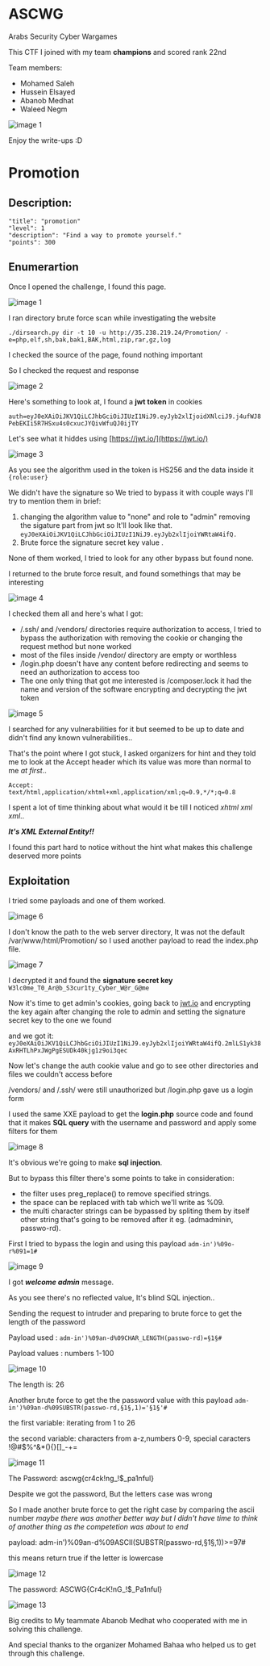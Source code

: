 # ASCWG
Arabs Security Cyber Wargames

This CTF I joined with my team **champions** and scored rank 22nd

Team members:
  - Mohamed Saleh
  - Hussein Elsayed
  - Abanob Medhat
  - Waleed Negm

![image 1](https://imgur.com/7Zksa6v.png)

Enjoy the write-ups :D


# Promotion

## Description:

    "title": "promotion"
    "level": 1
    "description": "Find a way to promote yourself."
    "points": 300
    
  
## Enumerartion    

  Once I opened the challenge, I found this page.
  
  ![image 1](https://imgur.com/NggfgAv.png)

  
  I ran directory brute force scan while investigating the website
  
  ```./dirsearch.py dir -t 10 -u http://35.238.219.24/Promotion/ -e=php,elf,sh,bak,bak1,BAK,html,zip,rar,gz,log```

  
  I checked the source of the page, found nothing important
  
  So I checked the request and response

  ![image 2](https://imgur.com/U4orHzg.png)



  Here's something to look at, I found a **jwt token** in cookies
  
  ```auth=eyJ0eXAiOiJKV1QiLCJhbGciOiJIUzI1NiJ9.eyJyb2xlIjoidXNlciJ9.j4ufWJ8PebEKIi5R7HSxu4s0cxucJYQivWfuQJ0ijTY```

  Let's see what it hiddes using [https://jwt.io/](https://jwt.io/)

  ![image 3](https://imgur.com/bsJJ53D.png)

  As you see the algorithm used in the token is HS256 and the data inside it ```{role:user}```
  
  We didn't have the signature so We tried to bypass it with couple ways I'll try to mention them in brief:

  1. changing the algorithm value to "none" and role to "admin" removing the sigature part from jwt so It'll look like that. ```eyJ0eXAiOiJKV1QiLCJhbGciOiJIUzI1NiJ9.eyJyb2xlIjoiYWRtaW4ifQ.```
  2. Brute force the signature secret key value .
  
  None of them worked, I tried to look for any other bypass but found none.



  I returned to the brute force result, and found somethings that may be interesting

  ![image 4](https://imgur.com/uHBkoBv.png)


  I checked them all and here's what I got:
  
  - /.ssh/ and /vendors/ directories require authorization to access, I tried to bypass the authorization with removing the cookie or changing the request method but none worked
  - most of the files inside /vendor/ directory are empty or worthless
  - /login.php doesn't have any content before redirecting and seems to need an authorization to access too
  - The one only thing that got me interested is /composer.lock it had the name and version of the software encrypting and decrypting the jwt token
  
  ![image 5](https://imgur.com/Gegmp78.png)
  
  I searched for any vulnerabilities for it but seemed to be up to date and didn't find any known vulnerabilities..

  
  That's the point where I got stuck, I asked organizers for hint and they told me to look at the Accept header which its value was more than normal to me *at first*..
  
  ```Accept: text/html,application/xhtml+xml,application/xml;q=0.9,*/*;q=0.8```
  
  I spent a lot of time thinking about what would it be till I noticed *xhtml xml xml*..
  
  ***It's XML External Entity!!***
  
  I found this part hard to notice without the hint what makes this challenge deserved more points
## Exploitation
  
  I tried some payloads and one of them worked.
  
  ![image 6](https://imgur.com/wDPh3E1.png)


  I don't know the path to the web server directory, It was not the default /var/www/html/Promotion/ so I used another payload to read the index.php file.
  
  ![image 7](https://i.imgur.com/QhmeZrS.png)

  I decrypted it and found the **signature secret key** ```W3lc0me_T0_Ar@b_S3cur1ty_Cyber_W@r_G@me```

  
  
  Now it's time to get admin's cookies, going back to [jwt.io](https://jwt.io) and encrypting the key again after changing the role to admin and setting the signature secret key to the one we found
  
  and we got it: ```eyJ0eXAiOiJKV1QiLCJhbGciOiJIUzI1NiJ9.eyJyb2xlIjoiYWRtaW4ifQ.2mlLS1yk38AxRHTLhPxJWgPgESUDk40kjg1z9oi3qec```

  
  Now let's change the auth cookie value and go to see other directories and files we couldn't access before
  
  /vendors/ and /.ssh/ were still unauthorized but /login.php gave us a login form

  
  I used the same XXE payload to get the **login.php** source code and found that it makes **SQL query** with the username and password and apply some filters for them
  
  ![image 8](https://imgur.com/hSISwlB.png)

  
  It's obvious we're going to make **sql injection**.
  
  But to bypass this filter there's some points to take in consideration:
  
  - the filter uses preg_replace() to remove specified strings.
  - the space can be replaced with tab which we'll write as %09.
  - the multi character strings can be bypassed by spliting them by itself other string that's going to be removed after it eg. (admadminin, passwo-rd).


  First I tried to bypass the login and using this payload ```adm-in')%09o-r%091=1#```
  
  ![image 9](https://imgur.com/0gRi8SS.png)

  I got ***welcome admin*** message.
  
  As you see there's no reflected value, It's blind SQL injection..

  
  Sending the request to intruder and preparing to brute force to get the length of the password
  
  Payload used : ```adm-in')%09an-d%09CHAR_LENGTH(passwo-rd)=§1§#```
  
  Payload values : numbers 1-100
  
  ![image 10](https://imgur.com/Xt6eASm.png)
  
  The length is: 26

  
  Another brute force to get the the password value with this payload ```adm-in')%09an-d%09SUBSTR(passwo-rd,§1§,1)='§1§'#```
  
  the first variable: iterating from 1 to 26
  
  the second variable: characters from a-z,numbers 0-9, special caracters !@#$%^&*(){}[]_-+= 
  
  ![image 11](https://imgur.com/zoK1jeE.png)
  
  The Password: ascwg{cr4ck!ng_!$_pa1nful}

  
  Despite we got the password, But the letters case was wrong
  
  So I made another brute force to get the right case by comparing the ascii number *maybe there was another better way but I didn't have time to think of another thing as the competetion was about to end*
  
  payload: adm-in')%09an-d%09ASCII(SUBSTR(passwo-rd,§1§,1))>=97#
  
  this means return true if the letter is lowercase
  
  ![image 12](https://imgur.com/rRxq26y.png)
  
  The password: ASCWG{Cr4cK!nG_!$_Pa1nful}
    
  ![image 13](https://imgur.com/JRx5OLe.png)

  
  
  Big credits to My teammate Abanob Medhat who cooperated with me in solving this challenge.
  
  And special thanks to the organizer Mohamed Bahaa who helped us to get through this challenge.

